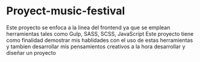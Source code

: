 # Proyect-music-festival
Este proyecto se enfoca a la linea del frontend ya que se emplean herramientas tales como Gulp, SASS, SCSS, JavaScript
Este proyecto tiene como finalidad demostrar mis hablidades con el uso de estas herramientas y tambien desarrollar mis pensamientos creativos a la hora desarrollar y diseñar un proyecto
